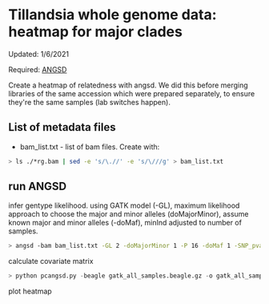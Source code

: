 # Tillandsia whole genome data: heatmap for major clades
Updated: 1/6/2021

Required: [ANGSD](https://github.com/ANGSD/angsd)

Create a heatmap of relatedness with angsd. We did this before merging libraries of the same accession which were prepared separately, to ensure they're the same samples (lab switches happen).

## List of metadata files
- bam_list.txt - list of bam files. Create with:
```bash
> ls ./*rg.bam | sed -e 's/\.//' -e 's/\///g' > bam_list.txt
```

## run ANGSD

infer gentype likelihood. using GATK model (-GL), maximum likelihood approach to choose the major and minor alleles (doMajorMinor), assume known major and minor alleles (-doMaf), minInd adjusted to number of samples.

```bash
> angsd -bam bam_list.txt -GL 2 -doMajorMinor 1 -P 16 -doMaf 1 -SNP_pval 1e-6 -minMapQ 20 -minQ 20 -minInd 10 -minMaf 0.027 -doGlf 2 -out gatk_all_samples  
```

calculate covariate matrix 
```python
> python pcangsd.py -beagle gatk_all_samples.beagle.gz -o gatk_all_samples_pcangsd_out -minMaf 0.027
```
plot heatmap
```R
```
